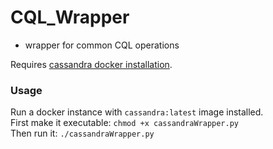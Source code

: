 # CQL_Wrapper
* wrapper for common CQL operations   

Requires [cassandra docker installation](https://cassandra.apache.org/_/quickstart.html).

### Usage
Run a docker instance with `cassandra:latest` image installed.   
First make it executable: `chmod +x cassandraWrapper.py`   
Then run it: `./cassandraWrapper.py`   

